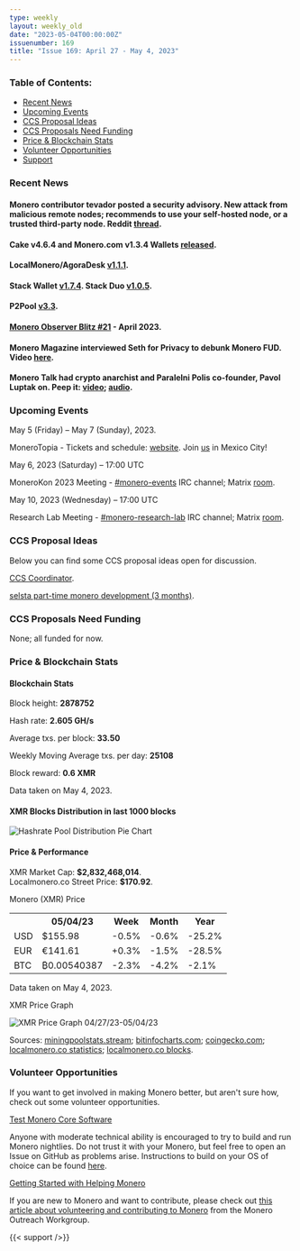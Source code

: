 ```yaml
---
type: weekly
layout: weekly_old
date: "2023-05-04T00:00:00Z"
issuenumber: 169
title: "Issue 169: April 27 - May 4, 2023"
---
```


<h3>Table of Contents:</h3>
<ul class="contents">
    <li><a href="#news">Recent News</a></li>
    <li><a href="#events">Upcoming Events</a></li>
    <li><a href="#ideas">CCS Proposal Ideas</a></li>
    <li><a href="#proposals">CCS Proposals Need Funding</a></li>
    <li><a href="#stats">Price & Blockchain Stats</a></li>
    <li><a href="#volunteer">Volunteer Opportunities</a></li>
    <li><a href="#support">Support</a></li>
</ul>

<h3 id="news">Recent News</h3>

<div class="newsbyte">
    <h4>Monero contributor tevador posted a security advisory. New attack from malicious remote nodes; recommends to use your self-hosted node, or a trusted third-party node. Reddit <a href="https://teddit.adminforge.de/r/Monero/comments/134jbdt/security_advisory_new_attack_from_malicious/" target="_blank">thread</a>.</h4>
</div>

<div class="newsbyte">
    <h4>Cake v4.6.4 and Monero.com v1.3.4 Wallets <a href="https://github.com/cake-tech/cake_wallet/releases/tag/v4.6.4" target="_blank">released</a>.</h4>
</div>

<div class="newsbyte">
    <h4>LocalMonero/AgoraDesk <a href="https://github.com/AgoraDesk-LocalMonero/agoradesk-app-foss/releases/tag/v1.1.1" target="_blank">v1.1.1</a>.</h4>
</div>

<div class="newsbyte">
    <h4>Stack Wallet <a href="https://github.com/cypherstack/stack_wallet/releases/tag/build_165" target="_blank">v1.7.4</a>. Stack Duo <a href="https://github.com/cypherstack/stack_duo/releases/tag/build_008" target="_blank">v1.0.5</a>.</h4>
</div>

<div class="newsbyte">
    <h4>P2Pool <a href="https://github.com/SChernykh/p2pool/releases/tag/v3.3" target="_blank">v3.3</a>.</h4>
</div>

<div class="newsbyte">
    <h4><a href="https://monero.observer/monero-observer-blitz-april-2023/" target="_blank">Monero Observer Blitz #21</a> - April 2023.</h4>
</div>

<div class="newsbyte">
    <h4>Monero Magazine interviewed Seth for Privacy to debunk Monero FUD. Video <a href="https://piped.adminforge.de/watch?v=vW9H6VIONWM" target="_blank">here</a>.</h4>
</div>

<div class="newsbyte">
    <h4>Monero Talk had crypto anarchist and Paralelni Polis co-founder, Pavol Luptak on. Peep it: <a href="https://piped.adminforge.de/watch?v=ohOFzquZIeA" target="_blank">video</a>; <a href="https://www.monerotalk.live/maximize-your-freedom-living-globally-w-pavol-luptak" target="_blank">audio</a>.</h4>
</div>

<h3 id="events">Upcoming Events</h3>

<div class="event">
    <p class="date">May 5 (Friday) – May 7 (Sunday), 2023.</p>
    <p>MoneroTopia - Tickets and schedule: <a href="https://monerotopia.com/" target="_blank">website</a>. Join <a href="https://piped.adminforge.de/watch?v=GcJiaPmldhQ" target="_blank">us</a> in Mexico City!</p>
</div>

<div class="event">
    <p class="date" markdown="1">May 6, 2023 (Saturday) – 17:00 UTC</p>
    <p markdown="1">MoneroKon 2023 Meeting - <a href="irc://irc.libera.chat/#monero-events" target="_blank">#monero-events</a> IRC channel; Matrix <a href="https://matrix.to/#/#monero-events:monero.social" target="_blank">room</a>.</p>
</div>

<div class="event">
    <p class="date" markdown="1">May 10, 2023 (Wednesday) – 17:00 UTC</p>
    <p markdown="1">Research Lab Meeting - <a href="irc://irc.libera.chat/#monero-research-lab" target="_blank">#monero-research-lab</a> IRC channel; Matrix <a href="https://matrix.to/#/#monero-research-lab:monero.social" target="_blank">room</a>.</p>
</div>

<h3 id="ideas">CCS Proposal Ideas</h3>

<p>Below you can find some CCS proposal ideas open for discussion.</p>

<div class="proposal">
<p><a href="https://repo.getmonero.org/monero-project/ccs-proposals/-/merge_requests/385" target="_blank">CCS Coordinator</a>.</p>
</div>

<div class="proposal">
<p><a href="https://repo.getmonero.org/monero-project/ccs-proposals/-/merge_requests/386" target="_blank">selsta part-time monero development (3 months)</a>.</p>
</div>

<h3 id="proposals">CCS Proposals Need Funding</h3>

<p>None; all funded for now.</p>

<h3 id="stats">Price & Blockchain Stats</h3>

<h4 class="stat">Blockchain Stats</h4>

<div class="bcstats">
    <p>Block height: <b>2878752</b></p>
    <p>Hash rate: <b>2.605 GH/s</b></p>
    <p>Average txs. per block: <b>33.50</b></p>
    <p>Weekly Moving Average txs. per day: <b>25108</b></p>
    <p>Block reward: <b>0.6 XMR</b></p>
</div>
<p class="note">Data taken on May 4, 2023.</p>

<h4 class="stat">XMR Blocks Distribution in last 1000 blocks</h4>
<p><img src="/img/hashrate-pool-distribution-0504.png" alt="Hashrate Pool Distribution Pie Chart"/></p>

<h4 class="stat" id="price-stat">Price & Performance</h4>

<div class="price-intro">XMR Market Cap: <b>$2,832,468,014</b>.<br/>Localmonero.co Street Price: <b>$170.92</b>.</div>

<p class="table-title">Monero (XMR) Price</p>
<table class="price-table">
  <tr class="row1">
    <th></th>
    <th>05/04/23</th>
    <th>Week</th>
    <th>Month</th>
    <th>Year</th>
  </tr>
  <tr>
    <td data-th="XMR to">USD</td>
    <td data-th="05/04/23">$155.98</td>
    <td data-th="Week" class="red">-0.5%</td>
    <td data-th="Month" class="red">-0.6%</td>
    <td data-th="Year" class="red">-25.2%</td>
  </tr>
  <tr class="row3">
    <td data-th="XMR to">EUR</td>
    <td data-th="05/04/23">€141.61</td>
    <td data-th="Week" class="red">+0.3%</td>
    <td data-th="Month" class="red">-1.5%</td>
    <td data-th="Year" class="red">-28.5%</td>
  </tr>
  <tr>
    <td data-th="XMR to">BTC</td>
    <td data-th="05/04/23">₿0.00540387</td>
    <td data-th="Week" class="red">-2.3%</td>
    <td data-th="Month" class="red">-4.2%</td>
    <td data-th="Year" class="red">-2.1%</td>
  </tr>
</table>
<p class="note">Data taken on May 4, 2023.</p>

<p class="table-title">XMR Price Graph</p>

![XMR Price Graph 04/27/23-05/04/23](/img/weekly-chart-0504.png "XMR Price Graph 04/27/23-05/04/23")

Sources: <a href="https://miningpoolstats.stream/monero" target="_blank">miningpoolstats.stream</a>; <a href="https://bitinfocharts.com/monero/" target="_blank">bitinfocharts.com</a>; <a href="https://www.coingecko.com/en/coins/monero" target="_blank">coingecko.com</a>; <a href="https://localmonero.co/statistics" target="_blank">localmonero.co statistics</a>; <a href="https://localmonero.co/blocks" target="_blank">localmonero.co blocks</a>.

<h3 id="volunteer">Volunteer Opportunities</h3>

<p>If you want to get involved in making Monero better, but aren't sure how, check out some volunteer opportunities.</p>

<div class="newsbyte">
    <p class="date"><a href="https://github.com/monero-project/monero" target="_blank">Test Monero Core Software</a></p>
    <p>Anyone with moderate technical ability is encouraged to try to build and run Monero nightlies. Do not trust it with your Monero, but feel free to open an Issue on GitHub as problems arise. Instructions to build on your OS of choice can be found <a href="https://github.com/monero-project/monero#compiling-monero-from-source" target="_blank">here</a>. </p>
</div>

<div class="newsbyte">
    <p class="date"><a href="https://github.com/monero-project/monero" target="_blank">Getting Started with Helping Monero</a></p>
    <p>If you are new to Monero and want to contribute, please check out <a href="https://www.monerooutreach.org/stories/getting-started-helping-monero.php" target="_blank">this article about volunteering and contributing to Monero</a> from the Monero Outreach Workgroup. </p>
</div>

{{< support />}}

